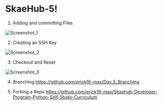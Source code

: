 # SkaeHub-5!



1. Adding and committing Files


![Screenshot_1](https://user-images.githubusercontent.com/63343546/164468735-469fb189-8c5f-4bf6-8416-d3ac51880a7f.png)












2. Creating an SSH Key




![Screenshot_2](https://user-images.githubusercontent.com/63343546/164468805-e3b59644-e8ce-4258-9e45-7ec7024486f1.png)











3. Checkout and Reset





![Screenshot_3](https://user-images.githubusercontent.com/63343546/164468876-940b0ceb-6c48-402b-8648-a31d071e47c8.png)











4. Branching
https://github.com/erick16-max/Day_5_Branching









5. Forking a Repo
https://github.com/erick16-max/Skaehub-Developer-Program-Python-Self-Study-Curriculum
